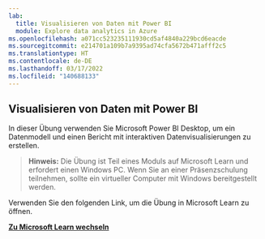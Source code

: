 ```yaml
---
lab:
  title: Visualisieren von Daten mit Power BI
  module: Explore data analytics in Azure
ms.openlocfilehash: a071cc523235111930cd5af4840a229bcd6eacde
ms.sourcegitcommit: e214701a109b7a9395ad74cfa5672b471afff2c5
ms.translationtype: HT
ms.contentlocale: de-DE
ms.lasthandoff: 03/17/2022
ms.locfileid: "140688133"
---
```

## <a name="visualize-data-with-power-bi"></a>Visualisieren von Daten mit Power BI

In dieser Übung verwenden Sie Microsoft Power BI Desktop, um ein Datenmodell und einen Bericht mit interaktiven Datenvisualisierungen zu erstellen.

> **Hinweis:** Die Übung ist Teil eines Moduls auf Microsoft Learn und erfordert einen Windows PC. Wenn Sie an einer Präsenzschulung teilnehmen, sollte ein virtueller Computer mit Windows bereitgestellt werden.

Verwenden Sie den folgenden Link, um die Übung in Microsoft Learn zu öffnen.

**[Zu Microsoft Learn wechseln](https://docs.microsoft.com/learn/modules/explore-fundamentals-data-visualization/5-exercise-power-bi)**
